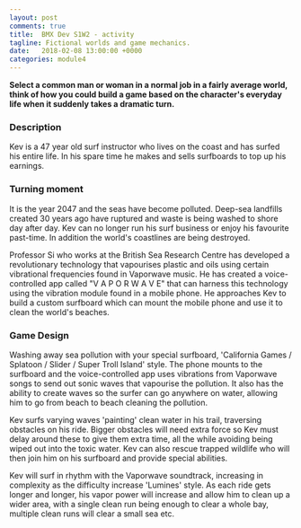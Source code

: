 ```yaml
---
layout: post
comments: true
title:  BMX Dev S1W2 - activity
tagline: Fictional worlds and game mechanics.
date:   2018-02-08 13:00:00 +0000
categories: module4
---
```


**Select a common man or woman in a normal job in a fairly average world, think of how you could build a game based on the character's everyday life when it suddenly takes a dramatic turn.**

### Description

Kev is a 47 year old surf instructor who lives on the coast and has surfed his entire life. In his spare time he makes and sells surfboards to top up his earnings.

### Turning moment

It is the year 2047 and the seas have become polluted. Deep-sea landfills created 30 years ago have ruptured and waste is being washed to shore day after day. Kev can no longer run his surf business or enjoy his favourite past-time. In addition the world's coastlines are being destroyed.

Professor Si who works at the British Sea Research Centre has developed a revolutionary technology that vapourises plastic and oils using certain vibrational frequencies found in Vaporwave music. He has created a voice-controlled app called "V  A  P  O  R  W  A  V  E" that can harness this technology using the vibration module found in a mobile phone. He approaches Kev to build a custom surfboard which can mount the mobile phone and use it to clean the world's beaches.

### Game Design

Washing away sea pollution with your special surfboard, 'California Games / Splatoon / Slider / Super Troll Island' style. The phone mounts to the surfboard and the voice-controlled app uses vibrations from Vaporwave songs to send out sonic waves that vapourise the pollution. It also has the ability to create waves so the surfer can go anywhere on water, allowing him to go from beach to beach cleaning the pollution.

Kev surfs varying waves 'painting' clean water in his trail, traversing obstacles on his ride. Bigger obstacles will need extra force so Kev must delay around these to give them extra time, all the while avoiding being wiped out into the toxic water. Kev can also rescue trapped wildlife who will then join him on his surfboard and provide special abilities.

Kev will surf in rhythm with the Vaporwave soundtrack, increasing in complexity as the difficulty increase 'Lumines' style. As each ride gets longer and longer, his vapor power will increase and allow him to clean up a wider area, with a single clean run being enough to clear a whole bay, multiple clean runs will clear a small sea etc.